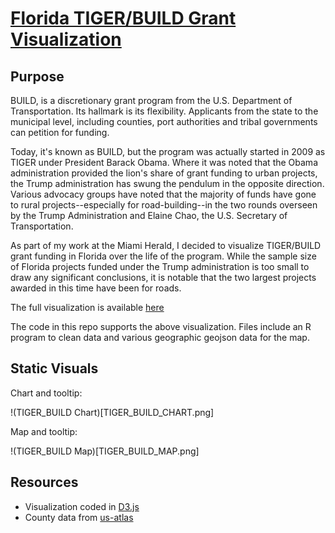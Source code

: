 # [Florida TIGER/BUILD Grant Visualization](https://observablehq.com/@aaronbrezel/florida-tiger-build-grant-visualization)

## Purpose

BUILD, is a discretionary grant program from the U.S. Department of Transportation. Its hallmark is its flexibility. Applicants from the state to the municipal level, including counties, port authorities and tribal governments can petition for funding.

Today, it's known as BUILD, but the program was actually started in 2009 as TIGER under President Barack Obama. Where it was noted that the Obama administration provided the lion's share of grant funding to urban projects, the Trump administration has swung the pendulum in the opposite direction. Various advocacy groups have noted that the majority of funds have gone to rural projects--especially for road-building--in the two rounds overseen by the Trump Administration and Elaine Chao, the U.S. Secretary of Transportation.

As part of my work at the Miami Herald, I decided to visualize TIGER/BUILD grant funding in Florida over the life of the program. While the sample size of Florida projects funded under the Trump administration is too small to draw any significant conclusions, it is notable that the two largest projects awarded in this time have been for roads. 

The full visualization is available [here](https://observablehq.com/@aaronbrezel/florida-tiger-build-grant-visualization)

The code in this repo supports the above visualization. Files include an R program to clean data and various geographic geojson data for the map.

## Static Visuals

Chart and tooltip:

!(TIGER_BUILD Chart)[TIGER_BUILD_CHART.png]

Map and tooltip:

!(TIGER_BUILD Map)[TIGER_BUILD_MAP.png]

## Resources

- Visualization coded in [D3.js](https://d3js.org/)
- County data from [us-atlas](https://github.com/topojson/us-atlas)
